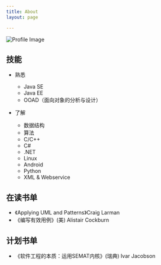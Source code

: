 ```yaml
---
title: About
layout: page

---
```

![Profile Image](/assets/dd-portrait2)


## 技能

*  熟悉

    *  Java SE
    *  Java EE
    *  OOAD（面向对象的分析与设计）

*  了解

    *  数据结构
    *  算法
    *  C/C++
    *  C#
    *  .NET
    *  Linux
    *  Android
    *  Python
    *  XML & Webservice


## 在读书单

* 《Applying UML and Patterns》Craig Larman
* 《编写有效用例》(美) Alistair Cockburn 

## 计划书单

* 《软件工程的本质：运用SEMAT内核》(瑞典) Ivar Jacobson 
